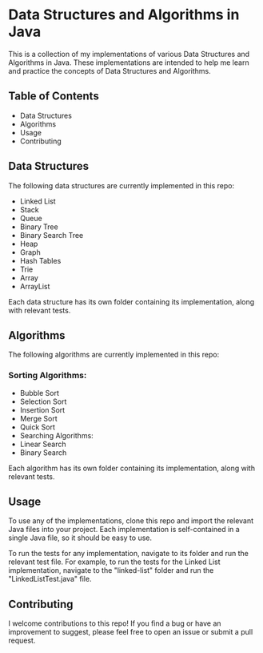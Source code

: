 # Data Structures and Algorithms in Java
This is a collection of my implementations of various Data Structures and Algorithms in Java. These implementations are intended to help me learn and practice the concepts of Data Structures and Algorithms.

## Table of Contents
- Data Structures
- Algorithms
- Usage
- Contributing

## Data Structures
The following data structures are currently implemented in this repo:

- Linked List
- Stack
- Queue
- Binary Tree
- Binary Search Tree
- Heap
- Graph
- Hash Tables
- Trie
- Array
- ArrayList
 
Each data structure has its own folder containing its implementation, along with relevant tests.

## Algorithms
The following algorithms are currently implemented in this repo:

### Sorting Algorithms:
- Bubble Sort
- Selection Sort
- Insertion Sort
- Merge Sort
- Quick Sort
- Searching Algorithms:
- Linear Search
- Binary Search

Each algorithm has its own folder containing its implementation, along with relevant tests.

## Usage
To use any of the implementations, clone this repo and import the relevant Java files into your project. Each implementation is self-contained in a single Java file, so it should be easy to use.

To run the tests for any implementation, navigate to its folder and run the relevant test file. For example, to run the tests for the Linked List implementation, navigate to the "linked-list" folder and run the "LinkedListTest.java" file.

## Contributing
I welcome contributions to this repo! If you find a bug or have an improvement to suggest, please feel free to open an issue or submit a pull request.
